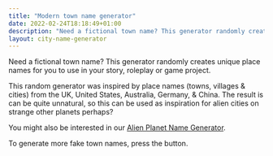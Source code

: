 ```yaml
---
title: "Modern town name generator"
date: 2022-02-24T18:18:49+01:00
description: "Need a fictional town name? This generator randomly creates unique town names."
layout: city-name-generator
---
```


Need a fictional town name? This generator randomly creates unique place names for you to use in your story, roleplay or game project.

This random generator was inspired by place names (towns, villages & cities) from the UK, United States, Australia, Germany, & China. The result is can be quite unnatural, so this can be used as inspiration for alien cities on strange other planets perhaps? 

You might also be interested in our <a href="/planet-name-generator/">Alien Planet Name Generator</a>.

To generate more fake town names, press the button.
